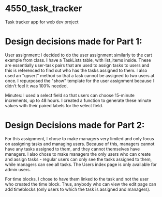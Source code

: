 # 4550_task_tracker
Task tracker app for web dev project
# Design decisions made for Part 1:

User assignment: I decided to do the user assignment similarly to the cart example from class. I have a TaskLists table, with list_items inside. These are essentially user-task pairs that are used to assign tasks to users and this is referenced to find out who has the tasks assigned to them. I also used an "upsert" method so that a task cannot be assigned to two users at once. I repurposed the "show" template for the user assignment because I didn't feel it was 100% needed.

Minutes: I used a select field so that users can choose 15-minute increments, up to 48 hours. I created a function to generate these minute values with their paired labels for the select field.

# Design Decisions made for Part 2:

For this assignment, I chose to make managers very limited and only focus on assigning tasks and managing users. Because of this, managers cannot have any tasks assigned to them, and they cannot themselves have managers. I also chose to make managers the only users who can create and assign tasks - regular users can only see the tasks assigned to them, while managers can see all tasks. The Users index page is only available for admin users.

For time blocks, I chose to have them linked to the task and not the user who created the time block. Thus, anybody who can view the edit page can add timeblocks (only users to which the task is assigned and managers).



